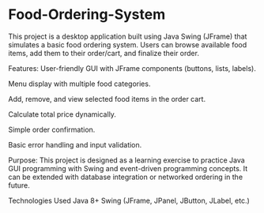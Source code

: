 # Food-Ordering-System
This project is a desktop application built using Java Swing (JFrame) that simulates a basic food ordering system. Users can browse available food items, add them to their order/cart, and finalize their order.

Features:
User-friendly GUI with JFrame components (buttons, lists, labels).

Menu display with multiple food categories.

Add, remove, and view selected food items in the order cart.

Calculate total price dynamically.

Simple order confirmation.

Basic error handling and input validation.

Purpose:
This project is designed as a learning exercise to practice Java GUI programming with Swing and event-driven programming concepts. It can be extended with database integration or networked ordering in the future.

Technologies Used
Java 8+
Swing (JFrame, JPanel, JButton, JLabel, etc.)

